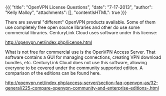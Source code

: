 {{{
  "title": "OpenVPN License Questions",
  "date": "7-17-2013",
  "author": "Kelly Malloy",
  "attachments": [],
  "contentIsHTML": true
}}}

<p>There are several "different" OpenVPN products available. Some of them use completely free open source libraries and other do use some commercial libraries. CenturyLink Cloud uses software under this license:</p>
<p><a href="http://openvpn.net/index.php/license.html" target="_blank">http://openvpn.net/index.php/license.html</a>
</p>
<p>What is not free for commercial use is the OpenVPN Access Server. That software contains a GUI for managing connections, creating VPN download bundles, etc. CenturyLink Cloud does not use this software, allowing everyone to be covered under the community
  supported edition. A comparison of the editions can be found here.</p>
<p><a href="http://openvpn.net/index.php/access-server/section-faq-openvpn-as/32-general/225-compare-openvpn-community-and-enterprise-editions-.html" target="_blank">http://openvpn.net/index.php/access-server/section-faq-openvpn-as/32-general/225-compare-openvpn-community-and-enterprise-editions-.html</a>
</p>
